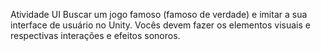 Atividade UI Buscar um jogo famoso (famoso de verdade) e imitar a sua interface de usuário no Unity.
Vocês devem fazer os elementos visuais e respectivas interações e efeitos sonoros.
